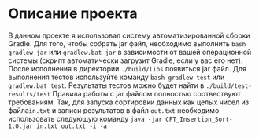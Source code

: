 Описание проекта
======================
В данном проекте я использовал систему автоматизированной сборки Gradle.
Для того, чтобы собрать jar файл, необходимо выполнить `bash gradlew jar` или `gradlew.bat jar` в зависимости от вашей
операционной системы (скрипт автоматически загрузит Gradle, если у вас его нет). После исполнения в директории
 `./build/libs` появиться jar файл. Для выполнения тестов используйте команду `bash gradlew test` или `gradlew.bat test`.
 Результаты тестов можно будет найти в `./build/test-results/test`
Правила работы с jar файлом полностью соотвествуют требованиям. Так, для запуска сортировки данных как 
целых чисел из файла`in.txt` и записи результатов в файл `out.txt` необходимо использовать следующую
команду `java -jar CFT_Insertion_Sort-1.0.jar in.txt out.txt -i -a`

